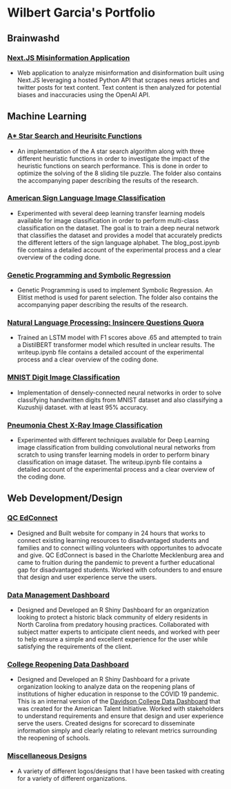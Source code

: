 # Wilbert Garcia's Portfolio

## Brainwashd

### **[Next.JS Misinformation Application](https://www.brainwashd.me)**

* Web application to analyze misinformation and disinformation built using Next.JS leveraging a hosted Python API that scrapes news articles and twitter posts for text content. Text content is then analyzed for potential biases and inaccuracies using the OpenAI API.

## Machine Learning 

### **[A* Star Search and Heurisitc Functions](https://github.com/wgarcia1221/Portfolio/tree/master/A%20Star%20Search%20%2B%20Heurisitics)**

* An implementation of the A star search algorithm along with three different heuristic functions in order to investigate the impact of the heuristic functions on search performance. This is done in order to optimize the solving of the 8 sliding tile puzzle. The folder also contains the accompanying paper describing the results of the research.

### **[American Sign Language Image Classification](https://github.com/wgarcia1221/Portfolio/tree/master/American%20Sign%20Language%20Image%20Classification)**

* Experimented with several deep learning transfer learning models available for image classification in order to perform multi-class classification on the dataset. The goal is to train a deep neural network that classifies the dataset and provides a model that accurately predicts the different letters of the sign language alphabet. The blog_post.ipynb file contains a detailed account of the experimental process and a clear overview of the coding done.

### **[Genetic Programming and Symbolic Regression](https://github.com/wgarcia1221/Portfolio/tree/master/Genetic%20Programming%20and%20Symbolic%20Regression)**

* Genetic Programming is used to implement Symbolic Regression. An Elitist method is used for parent selection. The folder also contains the accompanying paper describing the results of the research.

### **[Natural Language Processing: Insincere Questions Quora](https://github.com/wgarcia1221/Portfolio/tree/master/Insincere%20Questions%20Natural%20Language%20Processing%20)**

* Trained an LSTM model with F1 scores above .65 and attempted to train a DistilBERT transformer model which resulted in unclear results. The writeup.ipynb file contains a detailed account of the experimental process and a clear overview of the coding done.

### **[MNIST Digit Image Classification](https://github.com/wgarcia1221/Portfolio/tree/master/MNIST%20Digit%20Image%20Classification)**

* Implementation of densely-connected neural networks in order to solve classifying handwritten digits from MNIST dataset and also classifying a Kuzushiji dataset. with at least 95% accuracy.

### **[Pneumonia Chest X-Ray Image Classification](https://github.com/wgarcia1221/Portfolio/tree/master/Pneumonia%20X-Ray%20Chest%20Image%20Classification)**

* Experimented with different techniques available for Deep Learning image classification from building convolutional neural networks from scratch to using transfer learning models in order to perform binary classification on image dataset. The writeup.ipynb file contains a detailed account of the experimental process and a clear overview of the coding done.

## Web Development/Design

### **[QC EdConnect](https://qcedconnect.wixsite.com/mysite-1)**

* Designed and Built website for company in 24 hours that works to connect existing learning resources to disadvantaged students and families and to connect willing volunteers with opportunites to advocate and give. QC EdConnect is based in the Charlotte Mecklenburg area and came to fruition during the pandemic to prevent a further educational gap for disadvantaged students. Worked with cofounders to  and ensure that design and user experience serve the users.

### **[Data Management Dashboard](https://github.com/wgarcia1221/Portfolio/blob/master/Design%20Portfolio/SCC%20Dashboard.pdf)**

* Designed and Developed an R Shiny Dashboard for an organization looking to protect a historic black community of eldery residents in North Carolina from predatory housing practices. Collaborated with subject matter experts to anticipate client needs, and worked with peer to help ensure a simple and excellent experience for the user while satisfying the requirements of the client. 

### **[College Reopening Data Dashboard](https://github.com/wgarcia1221/Portfolio/blob/master/Design%20Portfolio/ATI.pdf)**

* Designed and Developed an R Shiny Dashboard for a private organization looking to analyze data on the reopening plans of institutions of higher education in response to the COVID 19 pandemic. This is an internal version of the [Davidson College Data Dashboard](https://collegecrisis.shinyapps.io/dashboard/) that was created for the American Talent Initiative. Worked with stakeholders to understand requirements and ensure that design and user experience serve the users. Created designs for scorecard to disseminate information simply and clearly relating to relevant metrics surrounding the reopening of schools. 

### **[Miscellaneous Designs](https://github.com/wgarcia1221/Portfolio/blob/master/Design%20Portfolio/Logos.pdf)**

* A variety of different logos/designs that I have been tasked with creating for a variety of different organizations.
